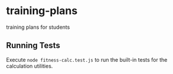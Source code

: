 # training-plans
training plans for students

## Running Tests
Execute `node fitness-calc.test.js` to run the built-in tests for the calculation utilities.
